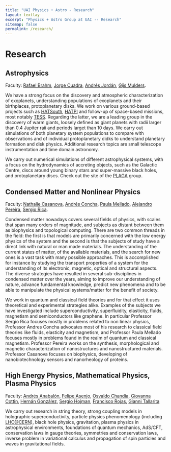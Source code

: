 ```yaml
---
title: "UAI Physics + Astro - Research"
layout: textlay
excerpt: "Physics + Astro Group at UAI -- Research"
sitemap: false
permalink: /research/
---
```


# Research

## Astrophysics
Faculty: <a href="http://www.astro.puc.cl/~rbrahm/">Rafael Brahm</a>, <a href="https://artesliberales.uai.cl/profesor/jorge-cuadra/">Jorge Cuadra</a>, <a href="http://andres-jordan.io/">Andrés Jordán</a>, <a href="http://www.gijsmulders.com/">Gijs Mulders</a>.

We have a strong focus on the discovery and atmospheric characterization of exoplanets, understanding populations of exoplanets and their birthplaces, protoplanetary disks. We work on various ground-based projects such as [HATSouth](https://hatsouth.org/), [HATPI](https://hatpi.org/) and follow-up of space-based missions, most notably [TESS](https://tess.mit.edu/). Regarding the latter, we are a leading group in the discovery of warm giants, loosely defined as giant planets with radii larger than 0.4 Jupiter raii and periods larget than 10 days. We carry out simulations of both planetary system populations to compare with observations and of individual protoplanetary didks to understand planetary formation and disk physics. Additional research topics are small telescope instrumentation and time domain astronomy. 

We carry out numerical simulations of different astrophysical systems, with a focus on the hydrodynamics of accreting objects, such as the Galactic Centre, discs around young binary stars and super-massive black holes, and protoplanetary discs. Check out the site of the <a href="https://jrcuadra.github.io/plaga/">PLAGA</a> group.

## Condensed Matter and Nonlinear Physics
Faculty: <a href="http://www.ncasanova.cl/">Nathalie Casanova</a>, <a href="https://sites.google.com/site/andresconchaphysicsresearch/">Andrés Concha</a>, <a href="https://sites.google.com/site/pmelladouai/home">Paula Mellado</a>, <a href="https://sites.google.com/site/pmelladouai/home">Alejandro Pereira</a>, <a href="http://www.sergiorica.com/Site/Home.html">Sergio Rica</a>.

Condensed matter nowadays covers several fields of physics, with scales that span many orders of magnitude, and subjects as distant between them as biophysics and topological computing. There are two common threads in the field: the first is that models are primarily concerned with the low energy physics of the system and the second is that the subjects of study have a direct link with natural or man made materials.  The understanding of the current states of matter, of the available materials, and the search for new ones is a vast task with many possible approaches. This is accomplished for instance by studying the transport properties of a system for the understanding of its electronic, magnetic, optical and structural aspects. The diverse strategies have resulted in several sub-disciplines in condensed matter over the years, aiming to improve our understanding of nature, advance fundamental knowledge, predict new phenomena and to be able to manipulate  the physical systems/matter for the benefit of society.

We work in quantum and classical field theories and for that effect it uses theoretical and experimental strategies alike. Examples of the subjects we have investigated include superconductivity, superfluidity, elasticity, fluids, magnetism and semiconductors like graphene.  In particular Professor Sergio Rica focuses mostly in problems related to non linear physics, Professor Andres Concha advocates most of his research to classical field theories like fluids, elasticity and magnetism, and Professor Paula Mellado focuses mostly in problems found in the realm of quantum and classical magnetism. Professor Pereira works on the synthesis, morphological and magnetic characterization of nanostructures and nanostructured materials. Professor Casanova focuses on biophysics, developing of nanobiotechnology sensors and nanorheology of proteins.


## High Energy Physics, Mathematical Physics, Plasma Physics
Faculty: <a href="https://artesliberales.uai.cl/profesor/andres-fernando-anabalon/">Andrés Anabalón</a>, <a href="https://ingenieria.uai.cl/profesor/felipe-asenjo/">Felipe Asenjo</a>, <a href="">Osvaldo Chandía</a>, <a href="https://sites.google.com/view/giovannacottinburacchio/">Giovanna Cottin</a>, <a href="https://artesliberales.uai.cl/profesor/hernan-gonzalez/">Hernán González</a>, <a href="https://artesliberales.uai.cl/profesor/sergio-hojman/">Sergio Hojman</a>, <a href="https://ingenieria.uai.cl/profesor/francisco-rojas/">Francisco Rojas</a>, <a href="https://artesliberales.uai.cl/profesor/gianni-tallarita/">Gianni Tallarita</a>

We carry out research in string theory, strong coupling models in holographic superconductivity, particle physics phenomenology (including <a href="https://home.cern/science/accelerators/large-hadron-collider">LHC@CERN</a>), black hole physics, gravitation, plasma physics in astrophysical environments, foundations of quantum mechanics, AdS/CFT, conservation laws in gauge theories, symmetries and conservation laws, inverse problem in variational calculus and propagation of spin particles and waves in gravitational fields.


